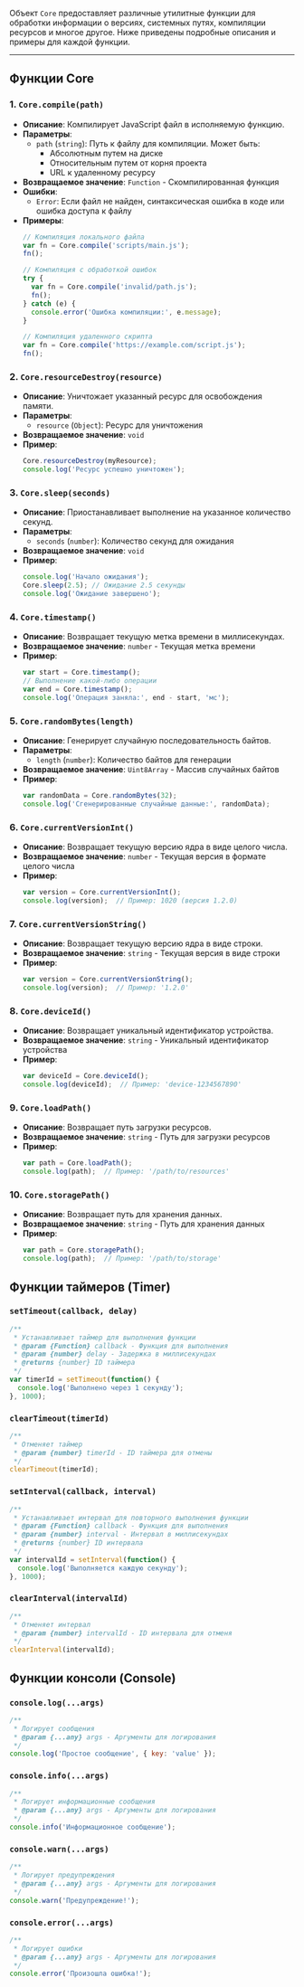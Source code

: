 Объект `Core` предоставляет различные утилитные функции для обработки информации о версиях, системных путях, компиляции ресурсов и многое другое. Ниже приведены подробные описания и примеры для каждой функции.

---

## Функции Core

### 1. **`Core.compile(path)`**

- **Описание**: Компилирует JavaScript файл в исполняемую функцию.
- **Параметры**:
  - `path` (`string`): Путь к файлу для компиляции. Может быть:
    - Абсолютным путем на диске
    - Относительным путем от корня проекта
    - URL к удаленному ресурсу
- **Возвращаемое значение**: `Function` - Скомпилированная функция
- **Ошибки**:
  - `Error`: Если файл не найден, синтаксическая ошибка в коде или ошибка доступа к файлу
- **Примеры**:
    ```js
    // Компиляция локального файла
    var fn = Core.compile('scripts/main.js');
    fn();
    
    // Компиляция с обработкой ошибок
    try {
      var fn = Core.compile('invalid/path.js');
      fn();
    } catch (e) {
      console.error('Ошибка компиляции:', e.message);
    }
    
    // Компиляция удаленного скрипта
    var fn = Core.compile('https://example.com/script.js');
    fn();
    ```

### 2. **`Core.resourceDestroy(resource)`**

- **Описание**: Уничтожает указанный ресурс для освобождения памяти.
- **Параметры**:
  - `resource` (`Object`): Ресурс для уничтожения
- **Возвращаемое значение**: `void`
- **Пример**:
    ```js
    Core.resourceDestroy(myResource);
    console.log('Ресурс успешно уничтожен');
    ```

### 3. **`Core.sleep(seconds)`**

- **Описание**: Приостанавливает выполнение на указанное количество секунд.
- **Параметры**:
  - `seconds` (`number`): Количество секунд для ожидания
- **Возвращаемое значение**: `void`
- **Пример**:
    ```js
    console.log('Начало ожидания');
    Core.sleep(2.5); // Ожидание 2.5 секунды
    console.log('Ожидание завершено');
    ```

### 4. **`Core.timestamp()`**

- **Описание**: Возвращает текущую метка времени в миллисекундах.
- **Возвращаемое значение**: `number` - Текущая метка времени
- **Пример**:
    ```js
    var start = Core.timestamp();
    // Выполнение какой-либо операции
    var end = Core.timestamp();
    console.log('Операция заняла:', end - start, 'мс');
    ```

### 5. **`Core.randomBytes(length)`**

- **Описание**: Генерирует случайную последовательность байтов.
- **Параметры**:
  - `length` (`number`): Количество байтов для генерации
- **Возвращаемое значение**: `Uint8Array` - Массив случайных байтов
- **Пример**:
    ```js
    var randomData = Core.randomBytes(32);
    console.log('Сгенерированные случайные данные:', randomData);
    ```

### 6. **`Core.currentVersionInt()`**

- **Описание**: Возвращает текущую версию ядра в виде целого числа.
- **Возвращаемое значение**: `number` - Текущая версия в формате целого числа
- **Пример**:
    ```js
    var version = Core.currentVersionInt();
    console.log(version);  // Пример: 1020 (версия 1.2.0)
    ```

### 7. **`Core.currentVersionString()`**

- **Описание**: Возвращает текущую версию ядра в виде строки.
- **Возвращаемое значение**: `string` - Текущая версия в виде строки
- **Пример**:
    ```js
    var version = Core.currentVersionString();
    console.log(version);  // Пример: '1.2.0'
    ```

### 8. **`Core.deviceId()`**

- **Описание**: Возвращает уникальный идентификатор устройства.
- **Возвращаемое значение**: `string` - Уникальный идентификатор устройства
- **Пример**:
    ```js
    var deviceId = Core.deviceId();
    console.log(deviceId);  // Пример: 'device-1234567890'
    ```

### 9. **`Core.loadPath()`**

- **Описание**: Возвращает путь загрузки ресурсов.
- **Возвращаемое значение**: `string` - Путь для загрузки ресурсов
- **Пример**:
    ```js
    var path = Core.loadPath();
    console.log(path);  // Пример: '/path/to/resources'
    ```

### 10. **`Core.storagePath()`**

- **Описание**: Возвращает путь для хранения данных.
- **Возвращаемое значение**: `string` - Путь для хранения данных
- **Пример**:
    ```js
    var path = Core.storagePath();
    console.log(path);  // Пример: '/path/to/storage'
    ```

## Функции таймеров (Timer)

### `setTimeout(callback, delay)`
```javascript
/**
 * Устанавливает таймер для выполнения функции
 * @param {Function} callback - Функция для выполнения
 * @param {number} delay - Задержка в миллисекундах
 * @returns {number} ID таймера
 */
var timerId = setTimeout(function() {
  console.log('Выполнено через 1 секунду');
}, 1000);
```

### `clearTimeout(timerId)`
```javascript
/**
 * Отменяет таймер
 * @param {number} timerId - ID таймера для отмены
 */
clearTimeout(timerId);
```

### `setInterval(callback, interval)`
```javascript
/**
 * Устанавливает интервал для повторного выполнения функции
 * @param {Function} callback - Функция для выполнения
 * @param {number} interval - Интервал в миллисекундах
 * @returns {number} ID интервала
 */
var intervalId = setInterval(function() {
  console.log('Выполняется каждую секунду');
}, 1000);
```

### `clearInterval(intervalId)`
```javascript
/**
 * Отменяет интервал
 * @param {number} intervalId - ID интервала для отменя
 */
clearInterval(intervalId);
```

## Функции консоли (Console)

### `console.log(...args)`
```javascript
/**
 * Логирует сообщения
 * @param {...any} args - Аргументы для логирования
 */
console.log('Простое сообщение', { key: 'value' });
```

### `console.info(...args)`
```javascript
/**
 * Логирует информационные сообщения
 * @param {...any} args - Аргументы для логирования
 */
console.info('Информационное сообщение');
```

### `console.warn(...args)`
```javascript
/**
 * Логирует предупреждения
 * @param {...any} args - Аргументы для логирования
 */
console.warn('Предупреждение!');
```

### `console.error(...args)`
```javascript
/**
 * Логирует ошибки
 * @param {...any} args - Аргументы для логирования
 */
console.error('Произошла ошибка!');
